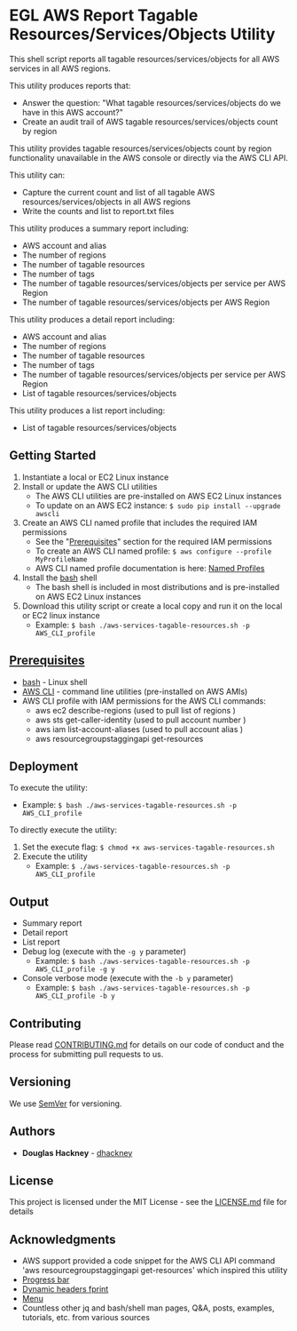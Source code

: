 # EGL AWS Report Tagable Resources/Services/Objects Utility

This shell script reports all tagable resources/services/objects for all AWS services in all AWS regions.

This utility produces reports that:

* Answer the question: "What tagable resources/services/objects do we have in this AWS account?"
* Create an audit trail of AWS tagable resources/services/objects count by region 

This utility provides tagable resources/services/objects count by region functionality unavailable in the AWS console or directly via the AWS CLI API. 

This utility can: 

* Capture the current count and list of all tagable AWS resources/services/objects in all AWS regions
* Write the counts and list to report.txt files   

This utility produces a summary report including:

* AWS account and alias
* The number of regions 
* The number of tagable resources
* The number of tags
* The number of tagable resources/services/objects per service per AWS Region
* The number of tagable resources/services/objects per AWS Region 

This utility produces a detail report including:

* AWS account and alias
* The number of regions 
* The number of tagable resources
* The number of tags
* The number of tagable resources/services/objects per service per AWS Region
* List of tagable resources/services/objects

This utility produces a list report including:

* List of tagable resources/services/objects


## Getting Started

1. Instantiate a local or EC2 Linux instance
2. Install or update the AWS CLI utilities
    * The AWS CLI utilities are pre-installed on AWS EC2 Linux instances
    * To update on an AWS EC2 instance: `$ sudo pip install --upgrade awscli` 
3. Create an AWS CLI named profile that includes the required IAM permissions 
    * See the "[Prerequisites](#prerequisites)" section for the required IAM permissions
    * To create an AWS CLI named profile: `$ aws configure --profile MyProfileName`
    * AWS CLI named profile documentation is here: [Named Profiles](http://docs.aws.amazon.com/cli/latest/userguide/cli-multiple-profiles.html)
4. Install the [bash](https://www.gnu.org/software/bash/) shell
    * The bash shell is included in most distributions and is pre-installed on AWS EC2 Linux instances
5. Download this utility script or create a local copy and run it on the local or EC2 linux instance
    * Example: `$ bash ./aws-services-tagable-resources.sh -p AWS_CLI_profile`  

## [Prerequisites](#prerequisites)

* [bash](https://www.gnu.org/software/bash/) - Linux shell 
* [AWS CLI](https://aws.amazon.com/cli/) - command line utilities (pre-installed on AWS AMIs) 
* AWS CLI profile with IAM permissions for the AWS CLI commands:
  * aws ec2 describe-regions (used to pull list of regions )
  * aws sts get-caller-identity (used to pull account number )
  * aws iam list-account-aliases (used to pull account alias )
  * aws resourcegroupstaggingapi get-resources  


## Deployment

To execute the utility:

  * Example: `$ bash ./aws-services-tagable-resources.sh -p AWS_CLI_profile`  

To directly execute the utility:  

1. Set the execute flag: `$ chmod +x aws-services-tagable-resources.sh`
2. Execute the utility  
    * Example: `$ ./aws-services-tagable-resources.sh -p AWS_CLI_profile`    

## Output

* Summary report 
* Detail report
* List report
* Debug log (execute with the `-g y` parameter)  
  * Example: `$ bash ./aws-services-tagable-resources.sh -p AWS_CLI_profile -g y`  
* Console verbose mode (execute with the `-b y` parameter)  
  * Example: `$ bash ./aws-services-tagable-resources.sh -p AWS_CLI_profile -b y`  

## Contributing

Please read [CONTRIBUTING.md](https://github.com/Enterprise-Group-Ltd/aws-services-tagable-resources/blob/master/CONTRIBUTING.md) for details on our code of conduct and the process for submitting pull requests to us.

## Versioning

We use [SemVer](http://semver.org/) for versioning. 

## Authors

* **Douglas Hackney** - [dhackney](https://github.com/dhackney)

## License

This project is licensed under the MIT License - see the [LICENSE.md](https://github.com/Enterprise-Group-Ltd/aws-services-tagable-resources/blob/master/LICENSE) file for details

## Acknowledgments

* AWS support provided a code snippet for the AWS CLI API command 'aws resourcegroupstaggingapi get-resources' which inspired this utility 
* [Progress bar](https://stackoverflow.com/questions/238073/how-to-add-a-progress-bar-to-a-shell-script)  
* [Dynamic headers fprint](https://stackoverflow.com/questions/5799303/print-a-character-repeatedly-in-bash)
* [Menu](https://stackoverflow.com/questions/30182086/how-to-use-goto-statement-in-shell-script)
* Countless other jq and bash/shell man pages, Q&A, posts, examples, tutorials, etc. from various sources  

